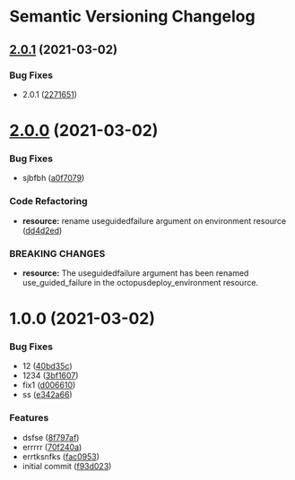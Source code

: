# Semantic Versioning Changelog

## [2.0.1](https://github.com/theeverestguy/MyRepo/compare/v2.0.0...v2.0.1) (2021-03-02)


### Bug Fixes

* 2.0.1 ([2271651](https://github.com/theeverestguy/MyRepo/commit/227165135d995155e36ea4bc1a26dd707314c683))

# [2.0.0](https://github.com/theeverestguy/MyRepo/compare/v1.0.0...v2.0.0) (2021-03-02)


### Bug Fixes

* sjbfbh ([a0f7079](https://github.com/theeverestguy/MyRepo/commit/a0f707945e15c88b39bca2ea14fa3535c19d03f6))


### Code Refactoring

* **resource:** rename useguidedfailure argument on environment resource ([dd4d2ed](https://github.com/theeverestguy/MyRepo/commit/dd4d2ed837f57b13f0f79f5f0bb0a98f1fbac1aa))


### BREAKING CHANGES

* **resource:** The useguidedfailure argument has been renamed use_guided_failure in the octopusdeploy_environment resource.

# 1.0.0 (2021-03-02)


### Bug Fixes

* 12 ([40bd35c](https://github.com/theeverestguy/MyRepo/commit/40bd35c60721ce1c6ecc74b361c744a90f0572ec))
* 1234 ([3bf1607](https://github.com/theeverestguy/MyRepo/commit/3bf160704afbc76e667fa81dd34254e7787a3dcc))
* fix1 ([d006610](https://github.com/theeverestguy/MyRepo/commit/d006610861c21e550b7de75c868eb85816637dcd))
* ss ([e342a66](https://github.com/theeverestguy/MyRepo/commit/e342a66aeb08ab2db5cf03d7e5c824908b4a235b))


### Features

* dsfse ([8f797af](https://github.com/theeverestguy/MyRepo/commit/8f797afcbaecc8c13fe18c741c63ecb84b63b390))
* errrrr ([70f240a](https://github.com/theeverestguy/MyRepo/commit/70f240a0cfcbaf5fa88021a7d924591e1a0c555d))
* errtksnfks ([fac0953](https://github.com/theeverestguy/MyRepo/commit/fac095317ea6a786fb5fb9c8378fd6fba1b484dc))
* initial commit ([f93d023](https://github.com/theeverestguy/MyRepo/commit/f93d0235817881e591fffc360fc0581700a169d7))
